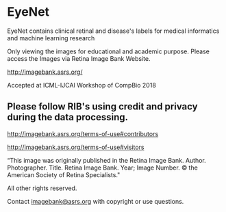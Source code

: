 # EyeNet

EyeNet contains clinical retinal and disease's labels for medical informatics and machine learning research

Only viewing the images for educational and academic purpose. Please access the Images via Retina Image Bank Website.

http://imagebank.asrs.org/

Accepted at ICML-IJCAI Workshop of CompBio 2018 

## Please follow RIB's using credit and privacy during the data processing. 

http://imagebank.asrs.org/terms-of-use#contributors

http://imagebank.asrs.org/terms-of-use#visitors

“This image was originally published in the Retina Image Bank. Author. Photographer. Title. Retina Image Bank. Year; Image Number. 
© the American Society of Retina Specialists."

All other rights reserved.

Contact imagebank@asrs.org with copyright or use questions.


